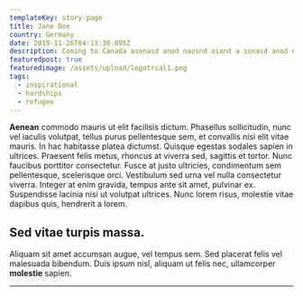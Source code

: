 ```yaml
---
templateKey: story-page
title: Jane Doe
country: Germany
date: 2019-11-26T04:13:30.895Z
description: Coming to Canada asonasd anod naosnd oiand a sonasd anod naosnd oiand a sonasd anod naosnd oiand a sonasd anod naosnd oiand a
featuredpost: true
featuredimage: /assets/upload/logotrial1.png
tags:
  - inspirational
  - hardships
  - refugee
---
```

**Aenean** commodo mauris ut elit facilisis dictum. Phasellus sollicitudin, nunc vel iaculis volutpat, tellus purus pellentesque sem, et convallis nisi elit vitae mauris. In hac habitasse platea dictumst. Quisque egestas sodales sapien in ultrices. Praesent felis metus, rhoncus at viverra sed, sagittis et tortor. Nunc faucibus porttitor consectetur. Fusce at justo ultricies, condimentum sem pellentesque, scelerisque orci. Vestibulum sed urna vel nulla consectetur viverra. Integer at enim gravida, tempus ante sit amet, pulvinar ex. Suspendisse lacinia nisi ut volutpat ultrices. Nunc lorem risus, molestie vitae dapibus quis, hendrerit a lorem. 
## Sed vitae turpis massa. 

Aliquam sit amet accumsan augue, vel tempus sem. Sed placerat felis vel malesuada bibendum. Duis ipsum nisl, aliquam ut felis nec, ullamcorper **molestie** sapien.

---
